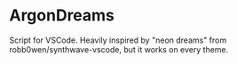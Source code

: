 # ArgonDreams
Script for VSCode. Heavily inspired by "neon dreams" from robb0wen/synthwave-vscode, but it works on every theme.
